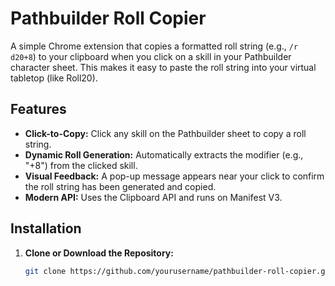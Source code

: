 # Pathbuilder Roll Copier

A simple Chrome extension that copies a formatted roll string (e.g., `/r d20+8`) to your clipboard when you click on a skill in your Pathbuilder character sheet. This makes it easy to paste the roll string into your virtual tabletop (like Roll20).

## Features

- **Click-to-Copy:** Click any skill on the Pathbuilder sheet to copy a roll string.
- **Dynamic Roll Generation:** Automatically extracts the modifier (e.g., "+8") from the clicked skill.
- **Visual Feedback:** A pop-up message appears near your click to confirm the roll string has been generated and copied.
- **Modern API:** Uses the Clipboard API and runs on Manifest V3.

## Installation

1. **Clone or Download the Repository:**

   ```bash
   git clone https://github.com/yourusername/pathbuilder-roll-copier.git